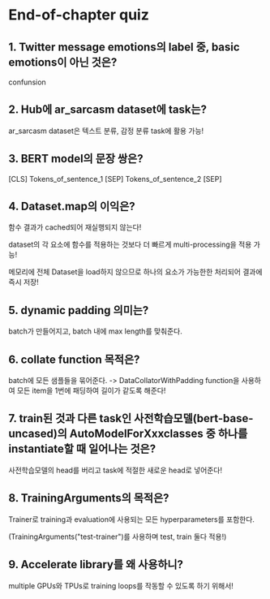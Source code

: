 # End-of-chapter quiz

## 1. Twitter message emotions의 label 중, basic emotions이 아닌 것은?

confunsion

## 2. Hub에 ar_sarcasm dataset에 task는?

ar_sarcasm dataset은 텍스트 분류, 감정 분류 task에 활용 가능!

## 3. BERT model의 문장 쌍은?

[CLS] Tokens_of_sentence_1 [SEP] Tokens_of_sentence_2 [SEP]

## 4. Dataset.map의 이익은?

함수 결과가 cached되어 재실행되지 않는다!

dataset의 각 요소에 함수를 적용하는 것보다 더 빠르게 multi-processing을 적용 가능!

메모리에 전체 Dataset을 load하지 않으므로 하나의 요소가 가능한한 처리되어 결과에 즉시 저장!

## 5. dynamic padding 의미는?

batch가 만들어지고, batch 내에 max length를 맞춰준다.

## 6. collate function 목적은?

batch에 모든 샘플들을 묶어준다. -> DataCollatorWithPadding function을 사용하여 모든 item을 1번에 패딩하여 길이가 같도록 해준다!

## 7. train된 것과 다른 task인 사전학습모델(bert-base-uncased)의 AutoModelForXxxclasses 중 하나를 instantiate할 때 일어나는 것은?

사전학습모델의 head를 버리고 task에 적절한 새로운 head로 넣어준다!

## 8. TrainingArguments의 목적은?

Trainer로 training과 evaluation에 사용되는 모든 hyperparameters를 포함한다.

(TrainingArguments("test-trainer")를 사용하며 test, train 둘다 적용!)

## 9. Accelerate library를 왜 사용하니?

multiple GPUs와 TPUs로 training loops를 작동할 수 있도록 하기 위해서!
